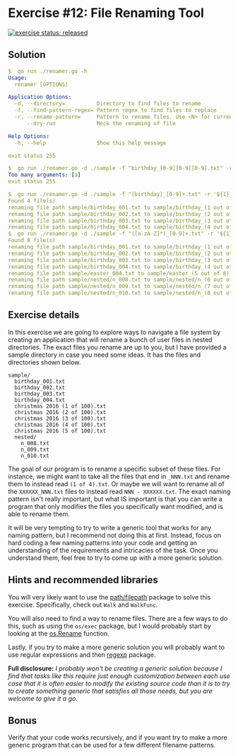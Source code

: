 # Exercise #12: File Renaming Tool

[![exercise status: released](https://img.shields.io/badge/exercise%20status-released-green.svg?style=for-the-badge)](https://gophercises.com/exercises/renamer)

## Solution

```yaml
$  go run ./renamer.go -h
Usage:
  renamer [OPTIONS]

Application Options:
  -d, --directory=          Directory to find files to rename
  -f, --find-pattern-regex= Pattern regex to find files to replace
  -r, --rename-pattern=     Pattern to rename files. Use <N> for current file and <T> for all files
      --dry-run             Mock the renaming of file

Help Options:
  -h, --help                Show this help message

exit status 255

$  go run ./renamer.go -d ./sample -f "birthday_[0-9][0-9][0-9].txt" -r "birthday_(<N> out of <T>).txt" a
Too many arguments: [a]
exit status 255

$  go run ./renamer.go -d ./sample -f "(birthday)_[0-9]+.txt" -r '${1}_(<N> out of <T>).txt' --dry-run
Found 4 file(s)
renaming file path sample/birthday_001.txt to sample/birthday_(1 out of 4).txt...[DRY-RUN]
renaming file path sample/birthday_002.txt to sample/birthday_(2 out of 4).txt...[DRY-RUN]
renaming file path sample/birthday_003.txt to sample/birthday_(3 out of 4).txt...[DRY-RUN]
renaming file path sample/birthday_004.txt to sample/birthday_(4 out of 4).txt...[DRY-RUN]
$  go run ./renamer.go -d ./sample -f "([a-zA-Z]*)_[0-9]+.txt" -r '${1}_(<N> out of <T>).txt' --dry-run
Found 8 file(s)
renaming file path sample/birthday_001.txt to sample/birthday_(1 out of 8).txt...[DRY-RUN]
renaming file path sample/birthday_002.txt to sample/birthday_(2 out of 8).txt...[DRY-RUN]
renaming file path sample/birthday_003.txt to sample/birthday_(3 out of 8).txt...[DRY-RUN]
renaming file path sample/birthday_004.txt to sample/birthday_(4 out of 8).txt...[DRY-RUN]
renaming file path sample/easter_004.txt to sample/easter_(5 out of 8).txt...[DRY-RUN]
renaming file path sample/nested/n_008.txt to sample/nested/n_(6 out of 8).txt...[DRY-RUN]
renaming file path sample/nested/n_009.txt to sample/nested/n_(7 out of 8).txt...[DRY-RUN]
renaming file path sample/nested/n_010.txt to sample/nested/n_(8 out of 8).txt...[DRY-RUN]
```

## Exercise details

In this exercise we are going to explore ways to navigate a file system by creating an application that will rename a bunch of user files in nested directories. The exact files you rename are up to you, but I have provided a sample directory in case you need some ideas. It has the files and directories shown below.

```
sample/
  birthday_001.txt
  birthday_002.txt
  birthday_003.txt
  birthday_004.txt
  christmas 2016 (1 of 100).txt
  christmas 2016 (2 of 100).txt
  christmas 2016 (3 of 100).txt
  christmas 2016 (4 of 100).txt
  christmas 2016 (5 of 100).txt
  nested/
    n_008.txt
    n_009.txt
    n_010.txt
```

The goal of our program is to rename a specific subset of these files. For instance, we might want to take all the files that end in `_NNN.txt` and rename them to instead read `(1 of 4).txt`. Or maybe we will want to rename all of the `XXXXXX_NNN.txt` files to instead read `NNN - XXXXXX.txt`. The exact naming pattern isn't really important, but what IS important is that you can write a program that only modifies the files you specifically want modified, and is able to rename them.

It will be very tempting to try to write a generic tool that works for any naming pattern, but I recommend not doing this at first. Instead, focus on hard coding a few naming patterns into your code and getting an understanding of the requirements and intricacies of the task. Once you understand them, feel free to try to come up with a more generic solution.

## Hints and recommended libraries

You will very likely want to use the [path/filepath](https://golang.org/pkg/path/filepath) package to solve this exercise. Specifically, check out `Walk` and `WalkFunc`.

You will also need to find a way to rename files. There are a few ways to do this, such as using the `os/exec` package, but I would probably start by looking at the [os.Rename](https://golang.org/pkg/os/#Rename) function.

Lastly, if you try to make a more generic solution you will probably want to use regular expressions and then [regexp](https://golang.org/pkg/regexp/) package.

**Full disclosure:** *I probably won't be creating a generic solution because I find that tasks like this require just enough customization between each use case that it is often easier to modify the existing source code than it is to try to create something generic that satisfies all those needs, but you are welcome to give it a go.*

## Bonus

Verify that your code works recursively, and if you want try to make a more generic program that can be used for a few different filename patterns.
